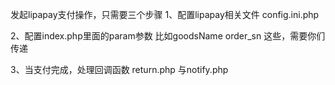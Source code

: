 
发起lipapay支付操作，只需要三个步骤
1、配置lipapay相关文件
config.ini.php

2、配置index.php里面的param参数
比如goodsName order_sn 这些，需要你们传递


3、当支付完成，处理回调函数
return.php 与notify.php
 

